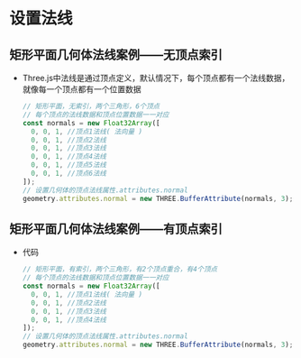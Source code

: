 # 设置法线

## 矩形平面几何体法线案例——无顶点索引

+ Three.js中法线是通过顶点定义，默认情况下，每个顶点都有一个法线数据，就像每一个顶点都有一个位置数据

  ```js
  // 矩形平面，无索引，两个三角形，6个顶点
  // 每个顶点的法线数据和顶点位置数据一一对应
  const normals = new Float32Array([
    0, 0, 1, //顶点1法线( 法向量 )
    0, 0, 1, //顶点2法线
    0, 0, 1, //顶点3法线
    0, 0, 1, //顶点4法线
    0, 0, 1, //顶点5法线
    0, 0, 1, //顶点6法线
  ]);
  // 设置几何体的顶点法线属性.attributes.normal
  geometry.attributes.normal = new THREE.BufferAttribute(normals, 3);
  ```

## 矩形平面几何体法线案例——有顶点索引

+ 代码

  ```js
  // 矩形平面，有索引，两个三角形，有2个顶点重合，有4个顶点
  // 每个顶点的法线数据和顶点位置数据一一对应
  const normals = new Float32Array([
    0, 0, 1, //顶点1法线( 法向量 )
    0, 0, 1, //顶点2法线
    0, 0, 1, //顶点3法线
    0, 0, 1, //顶点4法线
  ]);
  // 设置几何体的顶点法线属性.attributes.normal
  geometry.attributes.normal = new THREE.BufferAttribute(normals, 3);
  ```
